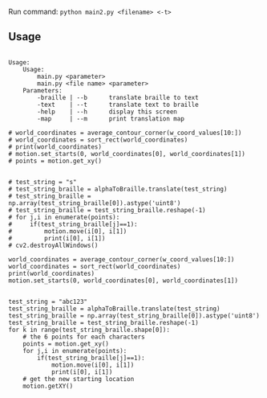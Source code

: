 Run command:
`python main2.py <filename> <-t>`
## Usage
```

Usage:
    Usage:
        main.py <parameter>
        main.py <file name> <parameter>
    Parameters:
        -braille | --b      translate braille to text
        -text    | --t      translate text to braille
        -help    | --h      display this screen
        -map     | --m      print translation map

```
    # world_coordinates = average_contour_corner(w_coord_values[10:])
    # world_coordinates = sort_rect(world_coordinates)
    # print(world_coordinates)
    # motion.set_starts(0, world_coordinates[0], world_coordinates[1])
    # points = motion.get_xy()


    # test_string = "s"
    # test_string_braille = alphaToBraille.translate(test_string)
    # test_string_braille = np.array(test_string_braille[0]).astype('uint8')
    # test_string_braille = test_string_braille.reshape(-1)
    # for j,i in enumerate(points):
    #     if(test_string_braille[j]==1):
    #         motion.move(i[0], i[1])
    #         print(i[0], i[1])
    # cv2.destroyAllWindows()

    world_coordinates = average_contour_corner(w_coord_values[10:])
    world_coordinates = sort_rect(world_coordinates)
    print(world_coordinates)
    motion.set_starts(0, world_coordinates[0], world_coordinates[1])


    test_string = "abc123"
    test_string_braille = alphaToBraille.translate(test_string)
    test_string_braille = np.array(test_string_braille[0]).astype('uint8')
    test_string_braille = test_string_braille.reshape(-1)
    for k in range(test_string_braille.shape[0]):
        # the 6 points for each characters
        points = motion.get_xy()
        for j,i in enumerate(points):
            if(test_string_braille[j]==1):
                motion.move(i[0], i[1])
                print(i[0], i[1])
        # get the new starting location
        motion.getXY()
